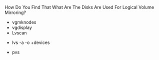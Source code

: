 How Do You Find That What Are The Disks Are Used For Logical Volume Mirroring?

* vgmknodes
* vgdisplay
* Lvscan
+ lvs -a -o +devices
* pvs
 

